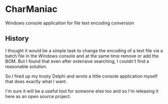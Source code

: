 # CharManiac
Windows console application for file text encoding conversion

## History
I thought it would be a simple task to change the encoding of a text file via a batch file in the Windows console and at the same time remove or add the BOM. But I found that even after extensive searching, I couldn't find a reasonable solution.

So I fired up my trusty Delphi and wrote a little console application myself that does exactly what I want.

I'm sure it will be a useful tool for someone else too and so I'm releasing it here as an open source project.

